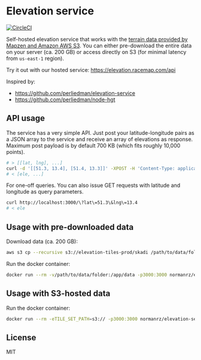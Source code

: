 # Elevation service

[![CircleCI](https://circleci.com/gh/normanrz/elevation-service.svg?style=svg)](https://circleci.com/gh/normanrz/elevation-service)

Self-hosted elevation service that works with the [terrain data provided by Mapzen and Amazon AWS S3](https://registry.opendata.aws/terrain-tiles/). You can either pre-download the entire data on your server (ca. 200 GB) or access directly on S3 (for minimal latency from `us-east-1` region).

Try it out with our hosted service: https://elevation.racemap.com/api

Inspired by:

- https://github.com/perliedman/elevation-service
- https://github.com/perliedman/node-hgt

## API usage

The service has a very simple API. Just post your latitude-longitude pairs as a JSON array to the service and receive an array of elevations as response. Maximum post payload is by default 700 KB (which fits roughly 10,000 points).

```bash
# > [[lat, lng], ...]
curl -d '[[51.3, 13.4], [51.4, 13.3]]' -XPOST -H 'Content-Type: application/json' http://localhost:3000
# < [ele, ...]
```

For one-off queries. You can also issue GET requests with latitude and longitude as query parameters.

```bash
curl http://localhost:3000/\?lat\=51.3\&lng\=13.4
# < ele
```

## Usage with pre-downloaded data

Download data (ca. 200 GB):

```bash
aws s3 cp --recursive s3://elevation-tiles-prod/skadi /path/to/data/folder
```

Run the docker container:

```bash
docker run --rm -v/path/to/data/folder:/app/data -p3000:3000 normanrz/elevation-service
```

## Usage with S3-hosted data

Run the docker container:

```bash
docker run --rm -eTILE_SET_PATH=s3:// -p3000:3000 normanrz/elevation-service
```

## License

MIT
